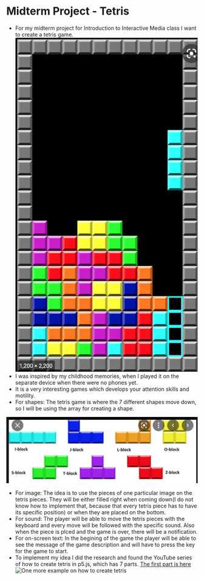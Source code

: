 # Midterm Project - Tetris
* For my midterm project for Introduction to Interactive Media class I want to create a tetris game.
![Example of the game](https://github.com/lizadat/Intro_to_IM/blob/76c84db182443ca42269a9df03cea921b0f075b9/MidTerm_P/GameExample.png)
* I was inspired by my childhood memories, when I played it on the separate device when there were no phones yet.
* It is a very interesting games which develops your attention skills and motility.
* For shapes: The tetris game is where the 7 different shapes move down, so I will be using the array for creating a shape.

![How the shapes in tetris look like](https://github.com/lizadat/Intro_to_IM/blob/bc499a9d7ff83fc0d797d8ec9207f582b1b87826/MidTerm_P/TetrisShapes.png)
* For image: The idea is to use the pieces of one particular image on the tetris pieces. They will be either filled right when coming down(I do not know how to implement that, because that every tetris piece has to have its specific position) or when they are placed on the bottom.
* For sound: The player will be able to move the tetris pieces with the keyboard and every move will be followed with the specific sound. Also when the piece is plced and the game is over, there will be a notification.
* For on-screen text: In the begining of the game the player will be able to see the message of the game description and will have to press the key for the game to start.
* To implement my idea I did the research and found the YouTube series of how to create tetris in p5.js, which has 7 parts. 
[The first part is here](https://www.youtube.com/watch?v=Wcb0_Q9r6i4)
![One more example on how to create tetris]()
